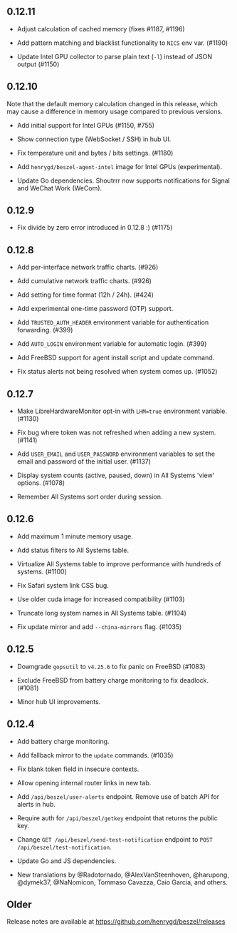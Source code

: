 ## 0.12.11

- Adjust calculation of cached memory (fixes #1187, #1196)

- Add pattern matching and blacklist functionality to `NICS` env var. (#1190)

- Update Intel GPU collector to parse plain text (`-l`) instead of JSON output (#1150)

## 0.12.10

Note that the default memory calculation changed in this release, which may cause a difference in memory usage compared to previous versions.

- Add initial support for Intel GPUs (#1150, #755)

- Show connection type (WebSocket / SSH) in hub UI.

- Fix temperature unit and bytes / bits settings. (#1180)

- Add `henrygd/beszel-agent-intel` image for Intel GPUs (experimental).

- Update Go dependencies. Shoutrrr now supports notifications for Signal and WeChat Work (WeCom).

## 0.12.9

- Fix divide by zero error introduced in 0.12.8 :) (#1175)

## 0.12.8

- Add per-interface network traffic charts. (#926)

- Add cumulative network traffic charts. (#926)

- Add setting for time format (12h / 24h). (#424)

- Add experimental one-time password (OTP) support.

- Add `TRUSTED_AUTH_HEADER` environment variable for authentication forwarding. (#399)

- Add `AUTO_LOGIN` environment variable for automatic login. (#399)

- Add FreeBSD support for agent install script and update command.

- Fix status alerts not being resolved when system comes up. (#1052)

## 0.12.7

- Make LibreHardwareMonitor opt-in with `LHM=true` environment variable. (#1130)

- Fix bug where token was not refreshed when adding a new system. (#1141)

- Add `USER_EMAIL` and `USER_PASSWORD` environment variables to set the email and password of the initial user. (#1137)

- Display system counts (active, paused, down) in All Systems 'view' options. (#1078)

- Remember All Systems sort order during session.

## 0.12.6

- Add maximum 1 minute memory usage.

- Add status filters to All Systems table.

- Virtualize All Systems table to improve performance with hundreds of systems. (#1100)

- Fix Safari system link CSS bug.

- Use older cuda image for increased compatibility (#1103)

- Truncate long system names in All Systems table. (#1104)

- Fix update mirror and add `--china-mirrors` flag. (#1035)

## 0.12.5

- Downgrade `gopsutil` to `v4.25.6` to fix panic on FreeBSD (#1083)

- Exclude FreeBSD from battery charge monitoring to fix deadlock. (#1081)

- Minor hub UI improvements.

## 0.12.4

- Add battery charge monitoring.

- Add fallback mirror to the `update` commands. (#1035)

- Fix blank token field in insecure contexts.

- Allow opening internal router links in new tab.

- Add `/api/beszel/user-alerts` endpoint. Remove use of batch API for alerts in hub.

- Require auth for `/api/beszel/getkey` endpoint that returns the public key.

- Change `GET /api/beszel/send-test-notification` endpoint to `POST /api/beszel/test-notification`.

- Update Go and JS dependencies.

- New translations by @Radotornado, @AlexVanSteenhoven, @harupong, @dymek37, @NaNomicon, Tommaso Cavazza, Caio Garcia, and others.

## Older

Release notes are available at https://github.com/henrygd/beszel/releases
